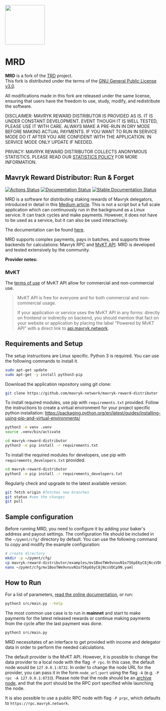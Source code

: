 <img src="https://raw.githubusercontent.com/habanoz/trd-art/master/logo-narrow/trd_512__1.png" width="128" /> 

# MRD

**MRD** is a fork of the [TRD](https://github.com/tezos-reward-distributor-organization/mavryk-reward-distributor) project.  
This fork is distributed under the terms of the [GNU General Public License v3.0](./LICENSE).  

All modifications made in this fork are released under the same license, ensuring that users have the freedom to use, study, modify, and redistribute the software.  

DISCLAIMER: MAVRYK REWARD DISTRIBUTOR IS PROVIDED AS IS. IT IS UNDER CONSTANT DEVELOPMENT. EVENT THOUGH IT IS WELL TESTED, PLEASE USE IT WITH CARE. ALWAYS MAKE A PRE-RUN IN DRY MODE BEFORE MAKING ACTUAL PAYMENTS. IF YOU WANT TO RUN IN SERVICE MODE DO IT AFTER YOU ARE CONFIDENT WITH THE APPLICATION. IN SERVICE MODE ONLY UPDATE IF NEEDED.

PRIVACY: MAVRYK REWARD DISTRIBUTOR COLLECTS ANONYMOUS STATISTICS. PLEASE READ OUR [STATISTICS POLICY](https://mavryk-network.github.io/mavryk-reward-distributor/statistics.html) FOR MORE INFORMATION.

## Mavryk Reward Distributor: Run & Forget

[![Actions Status](https://github.com/mavryk-network/mavryk-reward-distributor/workflows/CI/badge.svg)](https://github.com/mavryk-network/mavryk-reward-distributor/actions)
[![Documentation Status](https://github.com/mavryk-network/mavryk-reward-distributor/workflows/Docs/badge.svg)](https://github.com/mavryk-network/mavryk-reward-distributor/actions)
[![Stable Documentation Status](https://img.shields.io/badge/docs-stable-blue.svg)](https://mavryk-network.github.io/mavryk-reward-distributor/)

MRD is a software for distributing staking rewards of Mavryk delegators, introduced in detail in this [Medium article](https://medium.com/@huseyinabanox/mavryk-reward-distributor-e6588c4d27e7). This is not a script but a full scale application which can continuously run in the background as a Linux service. It can track cycles and make payments. However, it does not have to be used as a service, but it can also be used interactively.

The documentation can be found [here](https://mavryk-network.github.io/mavryk-reward-distributor/). 

MRD supports complex payments, pays in batches, and supports three backends for calculations: Mavryk RPC and [MvKT API](https://api.mavryk.network/). MRD is developed and tested extensively by the community.

**Provider notes:**

### MvKT

The [terms of use](https://api.mavryk.network/#section/Terms-of-Use) of MvKT API allow for commercial and non-commercial use.

> MvKT API is free for everyone and for both commercial and non-commercial usage.
>
> If your application or service uses the MvKT API in any forms: directly on frontend or indirectly on backend, you should mention that fact on your website or
> application by placing the label "Powered by MvKT API" with a direct link to [api.mavryk.network](https://api.mavryk.network).

## Requirements and Setup

The setup instructions are Linux specific. Python 3 is required. You can use the following commands to install it.

```bash
sudo apt-get update
sudo apt-get -y install python3-pip
```

Download the application repository using git clone:

```bash
git clone https://github.com/mavryk-network/mavryk-reward-distributor
```

To install required modules, use pip with `requirements.txt` provided. Follow the instructions to create a virtual environment for your project specific python installation: https://packaging.python.org/en/latest/guides/installing-using-pip-and-virtual-environments/

```bash
python3 -m venv .venv
source .venv/bin/activate
```

```bash
cd mavryk-reward-distributor
python3 -m pip install -r requirements.txt
```

To install the required modules for developers, use pip with `requirements_developers.txt` provided.

```bash
cd mavryk-reward-distributor
python3 -m pip install -r requirements_developers.txt
```

Regularly check and upgrade to the latest available version:

```bash
git fetch origin #fetches new branches
git status #see the changes
git pull
```

## Sample configuration

Before running MRD, you need to configure it by adding your baker's address and payout settings.
The configuration file should be included in the `~/pymnt/cfg/` directory by default. You can use the following command to copy and modify the example configuration:

```bash
# create directory
mkdir -p ~/pymnt/cfg/
cp mavryk-reward-distributor/examples/mv1BooTWe9vnuvN1o756pE6yC8jNcsVDCp9N.yaml ~/pymnt/cfg/
nano ~/pymnt/cfg/mv1BooTWe9vnuvN1o756pE6yC8jNcsVDCp9N.yaml
```

## How to Run

For a list of parameters, [read the online documentation](https://mavryk-network.github.io/mavryk-reward-distributor/run.html), or run:

```bash
python3 src/main.py --help
```

The most common use case is to run in **mainnet** and start to make payments for the latest released rewards or continue making payments from the cycle after the last payment was done.

```bash
python3 src/main.py
```

MRD necessitates of an interface to get provided with income and delegator data in order to perform the needed calculations.

The default provider is the MvKT API. However, it is possible to change the data provider to a local node with the flag `-P rpc`.
In this case, the default node would be `127.0.0.1:8732`. In order to change the node URL for the provider, you can pass it in the form `node_url:port` using the flag `-A` (e.g. `-P rpc -A 127.0.0.1:8733`). Please note that the node should be an [archive node](https://protocol.mavryk.org/user/history_modes.html#setting-up-a-node-in-archive-mode), and that the port should be the RPC port specified while launching the node.

It is also possible to use a public RPC node with flag `-P prpc`, which defaults to `https://rpc.mavryk.network`.
